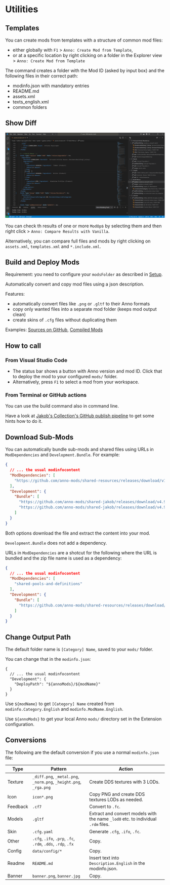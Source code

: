 # Utilities

## Templates

You can create mods from templates with a structure of common mod files:
 - either globally with `F1` > `Anno: Create Mod from Template`,
 - or at a specific location by right clicking on a folder in the Explorer view > `Anno: Create Mod from Template`

The command creates a folder with the Mod ID (asked by input box) and the following files in their correct path:
- modinfo.json with mandatory entries
- README.md
- assets.xml
- texts_english.xml
- common folders

## Show Diff

![](./images/xmltest-compare.gif)

You can check th results of one or more `ModOp`s by selecting them and then right click > `Anno: Compare Results with Vanilla`.

Alternatively, you can compare full files and mods by right clicking on `assets.xml`, `templates.xml` and `*.include.xml`.

## Build and Deploy Mods

Requirement: you need to configure your `modsFolder` as described in [Setup](./setup.md).

Automatically convert and copy mod files using a json description.

Features:
- automatically convert files like `.png` or `.gltf` to their Anno formats
- copy only wanted files into a separate mod folder (keeps mod output clean)
- create skins of `.cfg` files without duplicating them

Examples: [Sources on GitHub](https://github.com/jakobharder/anno-1800-jakobs-mods/), [Compiled Mods](https://github.com/jakobharder/anno-1800-jakobs-mods/releases)

## How to call

### From Visual Studio Code

- The status bar shows a button with Anno version and mod ID.
  Click that to deploy the mod to your configured `mods/` folder.
- Alternatively, press `F1` to select a mod from your workspace.

### From Terminal or GitHub actions

You can use the build command also in command line.

Have a look at [Jakob's Collection's GitHub publish pipeline](https://github.com/jakobharder/anno1800-jakobs-mods/blob/main/.github/workflows/publish.yml) to get some hints how to do it.

## Download Sub-Mods

You can automatically bundle sub-mods and shared files using URLs in `ModDependencies` and `Development.Bundle`. For example:

```json
{
  // ... the usual modinfocontent
  "ModDependencies": [
    "https://github.com/anno-mods/shared-resources/releases/download/v10.10/shared-pools-and-definitions.zip"
  ],
  "Development": {
    "Bundle": [
      "https://github.com/anno-mods/shared-jakob/releases/download/v4.9.4/decals-city-jakob.zip",
      "https://github.com/anno-mods/shared-jakob/releases/download/v4.9.4/decals-industry-jakob.zip"
    ]
  }
}
```

Both options download the file and extract the content into your mod.

`Development.Bundle` does not add a dependency.

URLs in `ModDependencies` are a shotcut for the following where the URL is bundled and the zip file name is used as a dependency:

```json
{
  // ... the usual modinfocontent
  "ModDependencies": [
    "shared-pools-and-definitions"
  ],
  "Development": {
    "Bundle": [
      "https://github.com/anno-mods/shared-resources/releases/download/v10.10/shared-pools-and-definitions.zip"
    ]
  }
}
```

## Change Output Path

The default folder name is `[Category] Name`, saved to your `mods/` folder.

You can change that in the `modinfo.json`:

```jsonc
{
  // ... the usual modinfocontent
  "Development": {
    "DeployPath": "${annoMods}/${modName}"
  }
}
```

Use `${modName}` to get `[Category] Name` created from `modinfo.Category.English` and `modinfo.ModName.English`.

Use `${annoMods}` to get your local Anno `mods/` directory set in the Extension configuration.

## Conversions

The following are the default conversion if you use a normal `modinfo.json` file:

Type | Pattern | Action
---|---|---
Texture | `_diff.png`, `_metal.png`, `_norm.png`, `_height.png`, `_rga.png` | Create DDS textures with 3 LODs.
Icon | `icon*.png` | Copy PNG and create DDS textures LODs as needed.
Feedback | `.cf7` | Convert to `.fc`.
Models | `.gltf` | Extract and convert models with the name `_lod0` etc. to individual `.rdm` files.
Skin | `.cfg.yaml` | Generate `.cfg`, `.ifo`, `.fc`.
Other | `.cfg`, `.ifo`, `.prp`, `.fc`, `.rdm`, `.dds`, `.rdp`, `.fx` | Copy.
Config | `data/config/*` | Copy.
Readme | `README.md` | Insert text into `Description.English` in the modinfo.json.
Banner | `banner.png`, `banner.jpg` | Copy.
